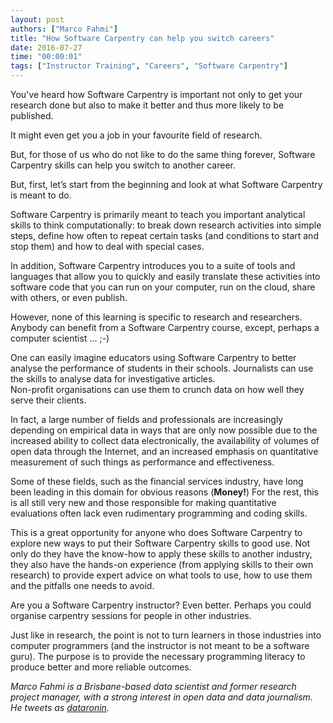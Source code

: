 ```yaml
---
layout: post
authors: ["Marco Fahmi"]
title: "How Software Carpentry can help you switch careers"
date: 2016-07-27
time: "00:00:01"
tags: ["Instructor Training", "Careers", "Software Carpentry"]
---
```


You've heard how Software Carpentry is important not only to get your research done but also to make it better and thus
more likely to be published.

It might even get you a job in your favourite field of research.

But, for those of us who do not like to do the same thing forever, Software Carpentry 
skills can help you switch to another career.

But, first, let’s start from the beginning and look at what Software Carpentry is meant to do.

Software Carpentry is primarily meant to teach you important analytical skills to think computationally: 
to break down research activities into simple steps, define how 
often to repeat certain tasks (and conditions to start and stop them) and 
how to deal with special cases.

In addition, Software Carpentry introduces you to a suite of tools and languages 
that allow you to quickly and easily translate these activities into software code 
that you can run on your computer, run on the cloud, share with others, or even publish.

However, none of this learning is specific to research and researchers. 
Anybody can benefit from a Software Carpentry course, except, perhaps a computer scientist ... ;-)

One can easily imagine educators using Software Carpentry to better 
analyse the performance of students in their schools. 
Journalists can use the skills to analyse data for investigative articles.  
Non-profit organisations can use them to crunch data on how well they serve their clients.

In fact, a large number of fields and professionals are 
increasingly depending on empirical data in ways that 
are only now possible due to the increased ability to collect 
data electronically, the availability of volumes of open data 
through the Internet, and an increased emphasis on 
quantitative measurement of such things as performance and effectiveness.

Some of these fields, such as the financial services industry, 
have long been leading in this domain for obvious reasons (**Money!**) 
For the rest, this is all still very new and those responsible for making 
quantitative evaluations often lack even rudimentary programming and coding skills.

This is a great opportunity for anyone who does Software Carpentry 
to explore new ways to put their Software Carpentry skills to good use. 
Not only do they have the know-how to apply these skills to another industry, 
they also have the hands-on experience (from applying skills to their own 
research) to provide expert advice on what tools to use, how to use them and the pitfalls one needs to avoid.

Are you a Software Carpentry instructor? Even better. Perhaps you could organise carpentry sessions for 
people in other industries.

Just like in research, the point is not to turn learners in those industries 
into computer programmers (and the instructor is not meant to be a software guru). 
The purpose is to provide the necessary programming literacy to produce better and more reliable outcomes.

*Marco Fahmi is a Brisbane-based data scientist and former research project manager, with a strong interest in open data and data journalism. He tweets as [dataronin](https://twitter.com/dataronin).*
